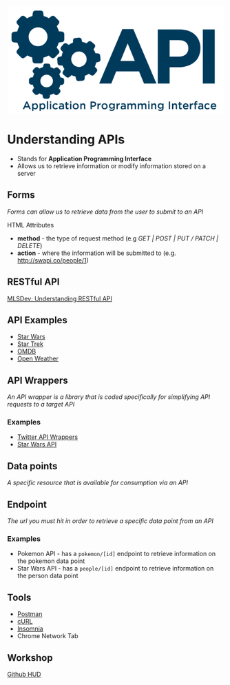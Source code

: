 ![API](api.png)

# Understanding APIs

- Stands for __Application Programming Interface__
- Allows us to retrieve information or modify information stored on a server

## Forms

_Forms can allow us to retrieve data from the user to submit to an API_

HTML Attributes
- __method__ - the type of request method (e.g _GET | POST | PUT / PATCH | DELETE_)
- __action__ - where the information will be submitted to (e.g. http://swapi.co/people/1)

## RESTful API

[MLSDev: Understanding RESTful API](https://mlsdev.com/blog/81-a-beginner-s-tutorial-for-understanding-restful-api)

## API Examples

- [Star Wars](https://swapi.co/)
- [Star Trek](http://stapi.co/)
- [OMDB](http://www.omdbapi.com/)
- [Open Weather](https://openweathermap.org/api)

## API Wrappers

_An API wrapper is a library that is coded specifically for simplifying API requests to a target API_

### Examples
- [Twitter API Wrappers](https://developer.twitter.com/en/docs/developer-utilities/twitter-libraries)
- [Star Wars API](https://swapi.co/documentation)

## Data points

_A specific resource that is available for consumption via an API_

## Endpoint

_The url you must hit in order to retrieve a specific data point from an API_

### Examples
- Pokemon API - has a `pokemon/[id]` endpoint to retrieve information on the pokemon data point
- Star Wars API - has a `people/[id]` endpoint to retrieve information on the person data point

## Tools
- [Postman](https://www.getpostman.com/)
- [cURL](https://www.learnhowtoprogram.com/javascript/asynchrony-and-apis-in-javascript/testing-api-calls-with-curl)
- [Insomnia](https://insomnia.rest/)
- Chrome Network Tab

## Workshop
[Github HUD](https://docs.google.com/document/d/1DDeJw9YeEOdweDiB4YlsoP9w8wSFt9D4kGj7MqgqKxs/edit)